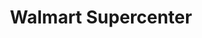 ---
title: "Walmart Supercenter"
url: /el-paso/walmart-supercenter-north-zaragoza-road/
shop: supermarket
---